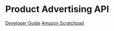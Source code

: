 # Product Advertising API
[Developer Guide](https://docs.aws.amazon.com/AWSECommerceService/latest/DG/Welcome.html)
[Amazon Scratchpad](https://webservices.amazon.com/scratchpad/index.html)
